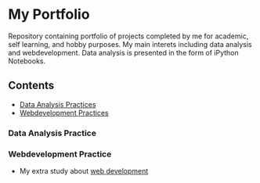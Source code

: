 # My Portfolio
Repository containing portfolio of projects completed by me for academic, self learning, and hobby purposes. My main interets including data analysis and webdevelopment. Data analysis is presented in the form of iPython Notebooks.

## Contents
 * [Data Analysis Practices](#Data-Analysis-Practice)
 * [Webdevelopment Practices](#Webdevelopment-Practice)

### Data Analysis Practice
### Webdevelopment Practice
   - My extra study about [web development](https://github.com/icylove12/complete-javascript-course-master)
